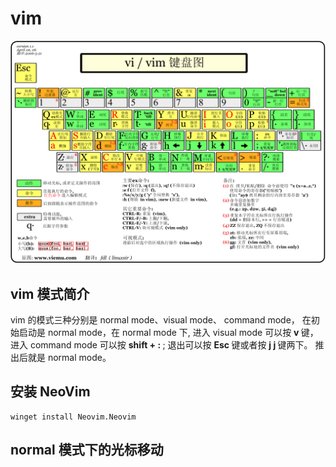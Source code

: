 # vim

<img src="./vim-map.gif" />

## vim 模式简介

vim 的模式三种分别是 normal mode、visual mode、 command mode， 在初始启动是 normal mode，在 normal mode 下, 进入 visual mode 可以按 <b> v </b> 键， 进入 command mode 可以按 <b> shift + : </b>; 退出可以按 <b> Esc </b> 键或者按 <b> j j </b> 键两下。 推出后就是 normal mode。

## 安装 NeoVim

    winget install Neovim.Neovim

## normal 模式下的光标移动
